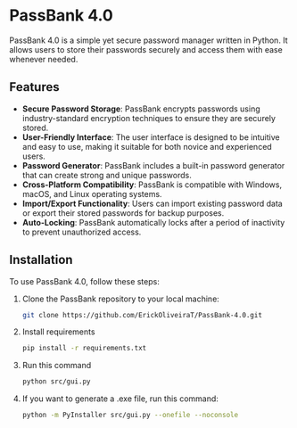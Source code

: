 # PassBank 4.0

PassBank 4.0 is a simple yet secure password manager written in Python. It allows users to store their passwords securely and access them with ease whenever needed.

## Features

- **Secure Password Storage**: PassBank encrypts passwords using industry-standard encryption techniques to ensure they are securely stored.
- **User-Friendly Interface**: The user interface is designed to be intuitive and easy to use, making it suitable for both novice and experienced users.
- **Password Generator**: PassBank includes a built-in password generator that can create strong and unique passwords.
- **Cross-Platform Compatibility**: PassBank is compatible with Windows, macOS, and Linux operating systems.
- **Import/Export Functionality**: Users can import existing password data or export their stored passwords for backup purposes.
- **Auto-Locking**: PassBank automatically locks after a period of inactivity to prevent unauthorized access.

## Installation

To use PassBank 4.0, follow these steps:

1. Clone the PassBank repository to your local machine:

   ```bash
   git clone https://github.com/ErickOliveiraT/PassBank-4.0.git
2. Install requirements
    ```bash
   pip install -r requirements.txt
3. Run this command
    ```bash
   python src/gui.py
4. If you want to generate a .exe file, run this command:
    ```bash
    python -m PyInstaller src/gui.py --onefile --noconsole